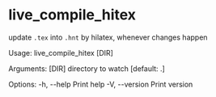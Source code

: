 # live_compile_hitex

update `.tex` into `.hnt` by hilatex, whenever changes happen

Usage: live_compile_hitex [DIR]

Arguments:
  [DIR]  directory to watch [default: .]

Options:
  -h, --help     Print help
  -V, --version  Print version
